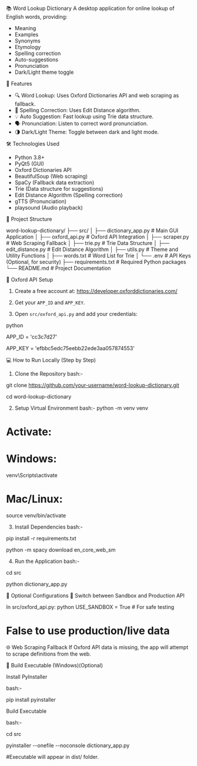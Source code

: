 📚 Word Lookup Dictionary
A desktop application for online lookup of English words, providing:
- Meaning
- Examples
- Synonyms
- Etymology
- Spelling correction
- Auto-suggestions
- Pronunciation
- Dark/Light theme toggle

🚀 Features

- 🔍 Word Lookup: Uses Oxford Dictionaries API and web scraping as fallback.
- 🧠 Spelling Correction: Uses Edit Distance algorithm.
- 💡 Auto Suggestion: Fast lookup using Trie data structure.
- 🗣️ Pronunciation: Listen to correct word pronunciation.
- 🌗 Dark/Light Theme: Toggle between dark and light mode.

🛠 Technologies Used

- Python 3.8+
- PyQt5 (GUI)
- Oxford Dictionaries API
- BeautifulSoup (Web scraping)
- SpaCy (Fallback data extraction)
- Trie (Data structure for suggestions)
- Edit Distance Algorithm (Spelling correction)
- gTTS (Pronunciation)
- playsound (Audio playback)

📂 Project Structure

word-lookup-dictionary/
├── src/
│   ├── dictionary_app.py        # Main GUI Application
│   ├── oxford_api.py            # Oxford API Integration
│   ├── scraper.py               # Web Scraping Fallback
│   ├── trie.py                  # Trie Data Structure
│   ├── edit_distance.py         # Edit Distance Algorithm
│   ├── utils.py                 # Theme and Utility Functions
│   ├── words.txt                # Word List for Trie
│   └── .env                     # API Keys (Optional, for security)
├── requirements.txt             # Required Python packages
└── README.md                    # Project Documentation


🔑 Oxford API Setup

1. Create a free account at: https://developer.oxforddictionaries.com/

2. Get your `APP_ID` and `APP_KEY`.

3. Open `src/oxford_api.py` and add your credentials:

python

APP_ID = 'cc3c7d27'

APP_KEY = 'efbbc5edc75eebb22ede3aa057874553'

💻 How to Run Locally (Step by Step)
1. Clone the Repository
bash:-

git clone https://github.com/your-username/word-lookup-dictionary.git

cd word-lookup-dictionary

2. Setup Virtual Environment
bash:-
python -m venv venv
# Activate:
# Windows:
venv\Scripts\activate
# Mac/Linux:
source venv/bin/activate


3. Install Dependencies
bash:-

pip install -r requirements.txt

python -m spacy download en_core_web_sm

4. Run the Application
bash:-

cd src

python dictionary_app.py

🔧 Optional Configurations
🔁 Switch between Sandbox and Production API

In src/oxford_api.py:
python
USE_SANDBOX = True  # For safe testing

# False to use production/live data

🌐 Web Scraping Fallback
If Oxford API data is missing, the app will attempt to scrape definitions from the web.

💼 Build Executable (Windows)(Optional)

Install PyInstaller

bash:-

pip install pyinstaller

Build Executable

bash:-

cd src

pyinstaller --onefile --noconsole dictionary_app.py


#Executable will appear in dist/ folder.








